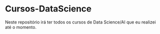 # Cursos-DataScience
Neste repositório irá ter todos os cursos de Data Science/AI que eu realizei até o momento.

